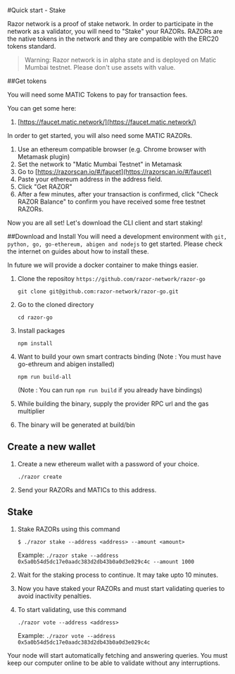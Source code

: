#Quick start - Stake

Razor network is a proof of stake network. In order to participate in the network as a validator, you will need to "Stake" your RAZORs. RAZORs are the native tokens in the network and they are compatible with the ERC20 tokens standard.

> Warning: Razor network is in alpha state and is deployed on Matic Mumbai testnet. Please don't use assets with value.

##Get tokens

You will need some MATIC Tokens to pay for transaction fees.

You can get some here:

1. [https://faucet.matic.network/](https://faucet.matic.network/)

In order to get started, you will also need some MATIC RAZORs.

1. Use an ethereum compatible browser (e.g. Chrome browser with Metamask plugin)
2. Set the network to "Matic Mumbai Testnet" in Metamask
3. Go to [https://razorscan.io/#/faucet](https://razorscan.io/#/faucet)
4. Paste your ethereum address in the address field.
5. Click "Get RAZOR"
6. After a few minutes, after your transaction is confirmed, click "Check RAZOR Balance" to confirm you have received some free testnet RAZORs.

Now you are all set! Let's download the CLI client and start staking!

##Download and Install
You will need a development environment with `git, python, go, go-ethereum, abigen and nodejs` to get started. Please check the internet on guides about how to install these.

In future we will provide a docker container to make things easier.

1. Clone the repositoy `https://github.com/razor-network/razor-go`

    `git clone git@github.com:razor-network/razor-go.git`

2. Go to the cloned directory

    `cd razor-go`

3. Install packages

    `npm install`

4. Want to build your own smart contracts binding (Note : You must have go-ethreum and abigen installed)

    `npm run build-all`
 
    (Note : You can run `npm run build` if you already have bindings)
                       
5. While building the binary, supply the provider RPC url and the gas multiplier 

6. The binary will be generated at build/bin

## Create a new wallet
1. Create a new ethereum wallet with a password of your choice.

    `./razor create`

2. Send your RAZORs and MATICs to this address.

## Stake
1. Stake RAZORs using this command

    `$ ./razor stake --address <address> --amount <amount>`

    Example: `./razor stake --address 0x5a0b54d5dc17e0aadc383d2db43b0a0d3e029c4c --amount 1000`

2. Wait for the staking process to continue. It may take upto 10 minutes.
4. Now you have staked your RAZORs and must start validating queries to avoid inactivity penalties.
5. To start validating, use this command

   `./razor vote --address <address>`

   Example: `./razor vote --address 0x5a0b54d5dc17e0aadc383d2db43b0a0d3e029c4c`

 Your node will start automatically fetching and answering queries. You must keep our computer online to be able to validate without any interruptions.
